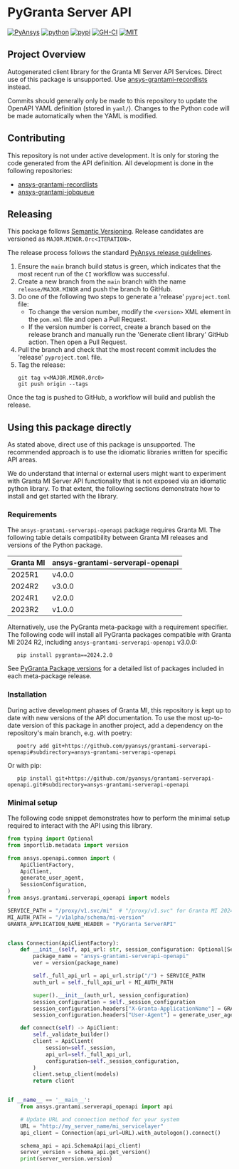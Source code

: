 # PyGranta Server API

[![PyAnsys](https://img.shields.io/badge/Py-Ansys-ffc107.svg?labelColor=black&logo=data:image/png;base64,iVBORw0KGgoAAAANSUhEUgAAABAAAAAQCAIAAACQkWg2AAABDklEQVQ4jWNgoDfg5mD8vE7q/3bpVyskbW0sMRUwofHD7Dh5OBkZGBgW7/3W2tZpa2tLQEOyOzeEsfumlK2tbVpaGj4N6jIs1lpsDAwMJ278sveMY2BgCA0NFRISwqkhyQ1q/Nyd3zg4OBgYGNjZ2ePi4rB5loGBhZnhxTLJ/9ulv26Q4uVk1NXV/f///////69du4Zdg78lx//t0v+3S88rFISInD59GqIH2esIJ8G9O2/XVwhjzpw5EAam1xkkBJn/bJX+v1365hxxuCAfH9+3b9/+////48cPuNehNsS7cDEzMTAwMMzb+Q2u4dOnT2vWrMHu9ZtzxP9vl/69RVpCkBlZ3N7enoDXBwEAAA+YYitOilMVAAAAAElFTkSuQmCC)](https://docs.pyansys.com/)
[![python](https://img.shields.io/pypi/pyversions/ansys-grantami-serverapi-openapi?logo=pypi)](https://pypi.org/project/ansys-grantami-serverapi-openapi/)
[![pypi](https://img.shields.io/pypi/v/ansys-grantami-serverapi-openapi.svg?logo=python&logoColor=white)](https://pypi.org/project/ansys-grantami-serverapi-openapi/)
[![GH-CI](https://github.com/pyansys/grantami-serverapi-openapi/actions/workflows/build_and_test_library.yml/badge.svg)](https://github.com/pyansys/grantami-serverapi-openapi/actions/workflows/build_and_test_library.yml)
[![MIT](https://img.shields.io/badge/License-MIT-yellow.svg)](https://opensource.org/licenses/MIT)


## Project Overview

Autogenerated client library for the Granta MI Server API Services. Direct use
of this package is unsupported. Use [ansys-grantami-recordlists](https://github.com/pyansys/grantami-recordlists)
instead.

Commits should generally only be made to this repository to update the OpenAPI
YAML definition (stored in ``yaml/``). Changes to the Python code will be made
automatically when the YAML is modified.


## Contributing

This repository is not under active development. It is only for storing the code generated from the API
definition. All development is done in the following repositories:

- [ansys-grantami-recordlists](https://github.com/pyansys/grantami-recordlists)
- [ansys-grantami-jobqueue](https://github.com/pyansys/grantami-jobqueue)


## Releasing

This package follows [Semantic Versioning](https://semver.org/). Release candidates are versioned as ``MAJOR.MINOR.0rc<ITERATION>``.

The release process follows the standard [PyAnsys release guidelines](https://dev.docs.pyansys.com/how-to/releasing.html).

1. Ensure the ``main`` branch build status is green, which indicates that the most recent run of the ``CI`` workflow was successful.
2. Create a new branch from the ``main`` branch with the name ``release/MAJOR.MINOR`` and push the branch to GitHub.
3. Do one of the following two steps to generate a 'release' `pyproject.toml` file:
   * To change the version number, modify the ``<version>`` XML element in the ``pom.xml`` file and open a Pull Request.
   * If the version number is correct, create a branch based on the release branch and manually run the 'Generate client library' GitHub action. Then open a Pull Request.
4. Pull the branch and check that the most recent commit includes the 'release' `pyproject.toml` file.
5. Tag the release:
   ```console
   git tag v<MAJOR.MINOR.0rc0>
   git push origin --tags
   ```

Once the tag is pushed to GitHub, a workflow will build and publish the release.


## Using this package directly

As stated above, direct use of this package is unsupported. The recommended approach is to use the idiomatic
libraries written for specific API areas.

We do understand that internal or external users might want to experiment with Granta MI Server API functionality that
is not exposed via an idiomatic python library. To that extent, the following sections demonstrate how to install and
get started with the library.

### Requirements
The `ansys-grantami-serverapi-openapi` package requires Granta MI. The following table details compatibility between
Granta MI releases and versions of the Python package.

| Granta MI | ansys-grantami-serverapi-openapi |
|-----------|----------------------------------|
| 2025R1    | v4.0.0                           |
| 2024R2    | v3.0.0                           |
| 2024R1    | v2.0.0                           |
| 2023R2    | v1.0.0                           |

Alternatively, use the PyGranta meta-package with a requirement specifier. The following code will install all
PyGranta packages compatible with Granta MI 2024 R2, including `ansys-grantami-serverapi-openapi` v3.0.0:

```console
   pip install pygranta==2024.2.0
```

See [PyGranta Package versions](https://grantami.docs.pyansys.com/version/dev/package_versions.html) for a detailed list
of packages included in each meta-package release.

### Installation

During active development phases of Granta MI, this repository is kept up to date with new versions of the API
documentation. To use the most up-to-date version of this package in another project, add a dependency on the
repository's main branch, e.g. with poetry:

```console
   poetry add git+https://github.com/pyansys/grantami-serverapi-openapi#subdirectory=ansys-grantami-serverapi-openapi
```

Or with pip:

```console
   pip install git+https://github.com/pyansys/grantami-serverapi-openapi.git#subdirectory=ansys-grantami-serverapi-openapi
```

### Minimal setup
The following code snippet demonstrates how to perform the minimal setup required to interact with the API using this
library.

```python
from typing import Optional
from importlib.metadata import version

from ansys.openapi.common import (
    ApiClientFactory,
    ApiClient,
    generate_user_agent,
    SessionConfiguration,
)
from ansys.grantami.serverapi_openapi import models

SERVICE_PATH = "/proxy/v1.svc/mi"  # "/proxy/v1.svc" for Granta MI 2024 R1 and older
MI_AUTH_PATH = "/v1alpha/schema/mi-version"
GRANTA_APPLICATION_NAME_HEADER = "PyGranta ServerAPI"


class Connection(ApiClientFactory):
    def __init__(self, api_url: str, session_configuration: Optional[SessionConfiguration] = None) -> None:
        package_name = "ansys-grantami-serverapi-openapi"
        ver = version(package_name)

        self._full_api_url = api_url.strip("/") + SERVICE_PATH
        auth_url = self._full_api_url + MI_AUTH_PATH

        super().__init__(auth_url, session_configuration)
        session_configuration = self._session_configuration
        session_configuration.headers["X-Granta-ApplicationName"] = GRANTA_APPLICATION_NAME_HEADER
        session_configuration.headers["User-Agent"] = generate_user_agent(package_name, ver)

    def connect(self) -> ApiClient:
        self._validate_builder()
        client = ApiClient(
            session=self._session,
            api_url=self._full_api_url,
            configuration=self._session_configuration,
        )
        client.setup_client(models)
        return client


if __name__ == '__main__':
    from ansys.grantami.serverapi_openapi import api

    # Update URL and connection method for your system
    URL = "http://my_server_name/mi_servicelayer"
    api_client = Connection(api_url=URL).with_autologon().connect()

    schema_api = api.SchemaApi(api_client)
    server_version = schema_api.get_version()
    print(server_version.version)
```
